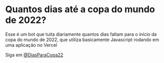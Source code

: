 # Quantos dias até a copa do mundo de 2022?

Esse é um bot que tuita diariamente quantos dias faltam para o início da copa do mundo de 2022, que utiliza basicamente Javascript rodando em uma aplicação no Vercel

Siga em [@DiasParaCopa22](https://twitter.com/DiasParaCopa22)

